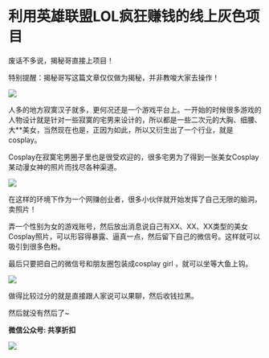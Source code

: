 # 利用英雄联盟LOL疯狂赚钱的线上灰色项目


废话不多说，揭秘哥直接上项目！

特别提醒：揭秘哥写这篇文章仅仅做为揭秘，并非教唆大家去操作！

![](http://mmbiz.qpic.cn/mmbiz_jpg/SdK4VywxzfoCLLr7QKicOsGL5GNl14AYoEiaQKQ5H6sc3M1894d9XLj7S354f5WWMzYLncZ2rKgAK72yx1X2Equg/0?wx_fmt=jpeg)

人多的地方寂寞汉子就多，更何况还是一个游戏平台上。一开始的时候很多游戏的人物设计就是针对一些寂寞的宅男来设计的，所以都是一些二次元的大胸、细腰、大**美女，当然现在也是，正因为如此，所以又衍生出了一个行业，就是cosplay。

 Cosplay在寂寞宅男圈子里也是很受欢迎的，很多宅男为了得到一张美女Cosplay某动漫女神的照片而找尽各种渠道。




![](http://mmbiz.qpic.cn/mmbiz_jpg/SdK4VywxzfoCLLr7QKicOsGL5GNl14AYoc0nSncg4CDT3Lrf8U3JcgAKeicibQJqpYC82dvkOaSk9Um0Dz8bb8wrw/0?wx_fmt=jpeg)

在这样的环境下作为一个网赚创业者，很多小伙伴就开始发挥了自己无限的脑洞，卖照片！

 弄一个性别为女的游戏账号，然后放出消息说自己有XX、XX、XX类型的美女Cosplay照片，可以形容得暴露、逼真一点，然后留下自己的微信号。这样就可以吸引到很多色粉。

 最后只要把自己的微信号和朋友圈包装成cosplay girl ，就可以坐等大鱼上钩。

![](http://mmbiz.qpic.cn/mmbiz_jpg/SdK4VywxzfoCLLr7QKicOsGL5GNl14AYoAbibD6y4vpeF1Oqwgg5V4ENQ2LNJQibMrwkSicFiaH30UqiavvvTIHXBTaQ/0?wx_fmt=jpeg)

做得比较过分的就是直接跟人家说可以果聊，然后收钱拉黑。

 然后就没有然后了~

**微信公众号: 共享折扣**

![](http://ou8u8dsau.bkt.clouddn.com/17-8-6/3303492.jpg)


